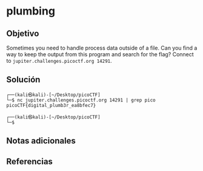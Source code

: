 # plumbing
## Objetivo
Sometimes you need to handle process data outside of a file. Can you find a way to keep the output from this program and search for the flag? Connect to `jupiter.challenges.picoctf.org 14291`.
## Solución
```
┌──(kali㉿kali)-[~/Desktop/picoCTF]
└─$ nc jupiter.challenges.picoctf.org 14291 | grep pico
picoCTF{digital_plumb3r_ea8bfec7}

┌──(kali㉿kali)-[~/Desktop/picoCTF]
└─$ 
```
## Notas adicionales
## Referencias